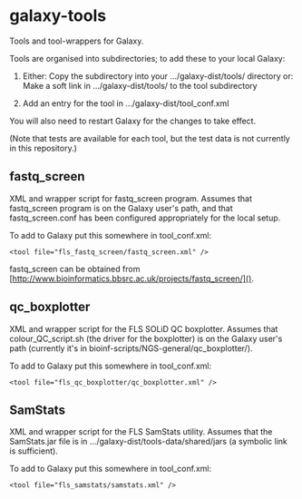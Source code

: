 galaxy-tools
============

Tools and tool-wrappers for Galaxy.

Tools are organised into subdirectories; to add these to your local
Galaxy:

1. Either:
   Copy the subdirectory into your .../galaxy-dist/tools/ directory
   or:
   Make a soft link in .../galaxy-dist/tools/ to the tool subdirectory
   
2. Add an entry for the tool in .../galaxy-dist/tool_conf.xml

You will also need to restart Galaxy for the changes to take effect.

(Note that tests are available for each tool, but the test data is not
currently in this repository.)

fastq_screen
------------
XML and wrapper script for fastq_screen program. Assumes that
fastq_screen program is on the Galaxy user's path, and that
fastq_screen.conf has been configured appropriately for the local
setup.

To add to Galaxy put this somewhere in tool_conf.xml:

    <tool file="fls_fastq_screen/fastq_screen.xml" />

fastq_screen can be obtained from [http://www.bioinformatics.bbsrc.ac.uk/projects/fastq_screen/]().

qc_boxplotter
-------------
XML and wrapper script for the FLS SOLiD QC boxplotter. Assumes that
colour_QC_script.sh (the driver for the boxplotter) is on the Galaxy
user's path (currently it's in bioinf-scripts/NGS-general/qc_boxplotter/).

To add to Galaxy put this somewhere in tool_conf.xml:

    <tool file="fls_qc_boxplotter/qc_boxplotter.xml" />

SamStats
--------
XML and wrapper script for the FLS SamStats utility. Assumes that the
SamStats.jar file is in .../galaxy-dist/tools-data/shared/jars (a
symbolic link is sufficient).

To add to Galaxy put this somewhere in tool_conf.xml:

    <tool file="fls_samstats/samstats.xml" />
